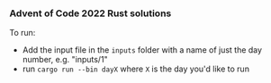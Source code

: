 ### Advent of Code 2022 Rust solutions

To run:

- Add the input file in the `inputs` folder with a name of just the day number, e.g. "inputs/1"
- run `cargo run --bin dayX` where `X` is the day you'd like to run
